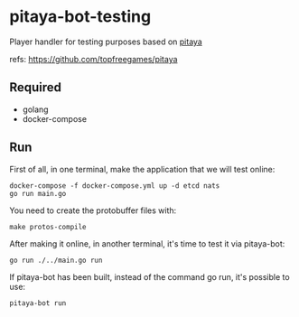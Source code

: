 # pitaya-bot-testing
Player handler for testing purposes based on [pitaya](https://github.com/topfreegames/pitaya)

refs: https://github.com/topfreegames/pitaya

## Required
- golang
- docker-compose

## Run
First of all, in one terminal, make the application that we will test online:
```
docker-compose -f docker-compose.yml up -d etcd nats
go run main.go
```

You need to create the protobuffer files with:
```
make protos-compile
```

After making it online, in another terminal, it's time to test it via pitaya-bot:
```
go run ./../main.go run
```

If pitaya-bot has been built, instead of the command go run, it's possible to use:
```
pitaya-bot run
```
